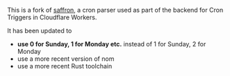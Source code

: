 This is a fork of [saffron](https://github.com/cloudflare/saffron), a cron parser used as part of
the backend for Cron Triggers in Cloudflare Workers.

It has been updated to

- **use 0 for Sunday, 1 for Monday etc.** instead of 1 for Sunday, 2 for Monday
- use a more recent version of nom
- use a more recent Rust toolchain
